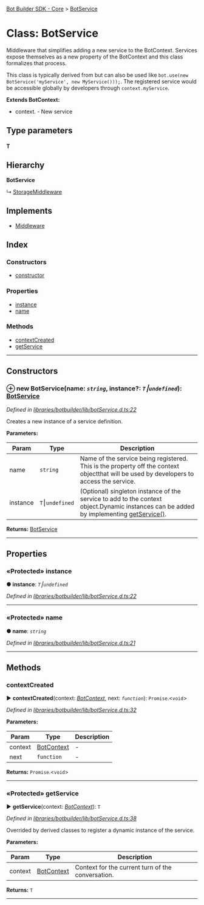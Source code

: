 [Bot Builder SDK - Core](../README.md) > [BotService](../classes/botbuilder.botservice.md)



# Class: BotService


Middleware that simplifies adding a new service to the BotContext. Services expose themselves as a new property of the BotContext and this class formalizes that process.

This class is typically derived from but can also be used like `bot.use(new BotService('myService', new MyService()));`. The registered service would be accessible globally by developers through `context.myService`.

**Extends BotContext:**

*   context. <service name="">- New service</service>

## Type parameters
#### T 
## Hierarchy

**BotService**

↳  [StorageMiddleware](botbuilder.storagemiddleware.md)








## Implements

* [Middleware](../interfaces/botbuilder.middleware.md)

## Index

### Constructors

* [constructor](botbuilder.botservice.md#constructor)


### Properties

* [instance](botbuilder.botservice.md#instance)
* [name](botbuilder.botservice.md#name)


### Methods

* [contextCreated](botbuilder.botservice.md#contextcreated)
* [getService](botbuilder.botservice.md#getservice)



---
## Constructors
<a id="constructor"></a>


### ⊕ **new BotService**(name: *`string`*, instance?: *`T`⎮`undefined`*): [BotService](botbuilder.botservice.md)


*Defined in [libraries/botbuilder/lib/botService.d.ts:22](https://github.com/Microsoft/botbuilder-js/blob/0b16877/libraries/botbuilder/lib/botService.d.ts#L22)*



Creates a new instance of a service definition.


**Parameters:**

| Param | Type | Description |
| ------ | ------ | ------ |
| name | `string`   |  Name of the service being registered. This is the property off the context objectthat will be used by developers to access the service. |
| instance | `T`⎮`undefined`   |  (Optional) singleton instance of the service to add to the context object.Dynamic instances can be added by implementing [getService()](#getservice). |





**Returns:** [BotService](botbuilder.botservice.md)

---


## Properties
<a id="instance"></a>

### «Protected» instance

**●  instance**:  *`T`⎮`undefined`* 

*Defined in [libraries/botbuilder/lib/botService.d.ts:22](https://github.com/Microsoft/botbuilder-js/blob/0b16877/libraries/botbuilder/lib/botService.d.ts#L22)*





___

<a id="name"></a>

### «Protected» name

**●  name**:  *`string`* 

*Defined in [libraries/botbuilder/lib/botService.d.ts:21](https://github.com/Microsoft/botbuilder-js/blob/0b16877/libraries/botbuilder/lib/botService.d.ts#L21)*





___


## Methods
<a id="contextcreated"></a>

###  contextCreated

► **contextCreated**(context: *[BotContext](../interfaces/botbuilder.__global.botcontext.md)*, next: *`function`*): `Promise`.<`void`>



*Defined in [libraries/botbuilder/lib/botService.d.ts:32](https://github.com/Microsoft/botbuilder-js/blob/0b16877/libraries/botbuilder/lib/botService.d.ts#L32)*



**Parameters:**

| Param | Type | Description |
| ------ | ------ | ------ |
| context | [BotContext](../interfaces/botbuilder.__global.botcontext.md)   |  - |
| next | `function`   |  - |





**Returns:** `Promise`.<`void`>





___

<a id="getservice"></a>

### «Protected» getService

► **getService**(context: *[BotContext](../interfaces/botbuilder.__global.botcontext.md)*): `T`



*Defined in [libraries/botbuilder/lib/botService.d.ts:38](https://github.com/Microsoft/botbuilder-js/blob/0b16877/libraries/botbuilder/lib/botService.d.ts#L38)*



Overrided by derived classes to register a dynamic instance of the service.


**Parameters:**

| Param | Type | Description |
| ------ | ------ | ------ |
| context | [BotContext](../interfaces/botbuilder.__global.botcontext.md)   |  Context for the current turn of the conversation. |





**Returns:** `T`





___


